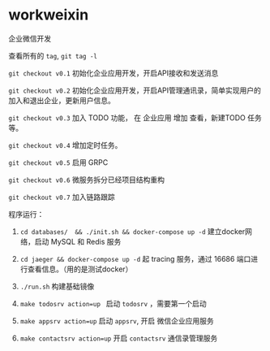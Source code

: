 # workweixin

企业微信开发

查看所有的 `tag`, `git tag -l` 

`git checkout v0.1` 初始化企业应用开发，开启API接收和发送消息

`git checkout v0.2` 初始化企业应用开发，开启API管理通讯录，简单实现用户的加入和退出企业，更新用户信息。

`git checkout v0.3` 加入 TODO 功能， 在 企业应用 增加 查看，新建TODO 任务等。

`git checkout v0.4` 增加定时任务。

`git checkout v0.5` 启用 GRPC

`git checkout v0.6` 微服务拆分已经项目结构重构

`git checkout v0.7` 加入链路跟踪

程序运行：

1. `cd databases/  && ./init.sh && docker-compose up -d` 建立docker网络，启动 MySQL 和 Redis 服务

2. `cd jaeger && docker-compose up -d` 起 tracing 服务，通过 16686 端口进行查看信息。（用的是测试docker）

3. `./run.sh` 构建基础镜像

4. `make todosrv action=up ` 启动 `todosrv` ，需要第一个启动

5. `make appsrv action=up` 启动 `appsrv`, 开启 微信企业应用服务

6. `make contactsrv action=up` 开启 `contactsrv` 通信录管理服务

